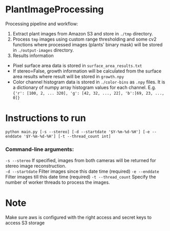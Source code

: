 # PlantImageProcessing

Processing pipeline and workflow:
1. Extract plant images from Amazon S3 and store in `./tmp` directory.
2. Process `tmp` images using custom range thresholding and some cv2 functions where processed images (plants' binary mask) will be stored in `./output-images` directory.
3. Results information
  * Pixel surface area data is stored in `surface_area_results.txt`
  * If stereo=False, growth information will be calculated from the surface area results where result will be stored in `growth.npy`
  * Color channel histogram data is stored in `./color-bins` as `.npy` files. It is a dictionary of numpy array histogram values for each channel. E.g. `{'r': [100, 2, ... 320], 'g': [42, 32, ..., 22], 'b':[69, 23, ..., 0]}`

# Instructions to run
`python main.py [-s --stereo] [-d --startdate '$Y-%m-%d-%H'] [-e --enddate '$Y-%m-%d-%H'] [-t --thread_count int]`
### Command-line arguments:
`-s --stereo`        If specified, images from both cameras will be returned for stereo image reconstruction.  
`-d --startdate`     Filter images since this date time  (required)
`-e --enddate`       Filter images till this date time  (required)
`-t --thread_count`  Specify the number of worker threads to process the images.  

# Note
Make sure aws is configured with the right access and secret keys to access S3 storage
